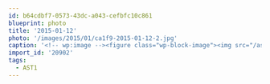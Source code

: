 ```yaml
---
id: b64cdbf7-0573-43dc-a043-cefbfc10c861
blueprint: photo
title: '2015-01-12'
photo: '/images/2015/01/ca1f9-2015-01-12-2.jpg'
caption: '<!-- wp:image --><figure class="wp-block-image"><img src="/assets/images/2015/01/ca1f9-2015-01-12-2.jpg" /></figure><!-- /wp:image --><!-- wp:paragraph --><p>Nice place to stop and dig a snow pit #AST1</p><!-- /wp:paragraph -->'
import_id: '20902'
tags:
  - AST1
---
```

